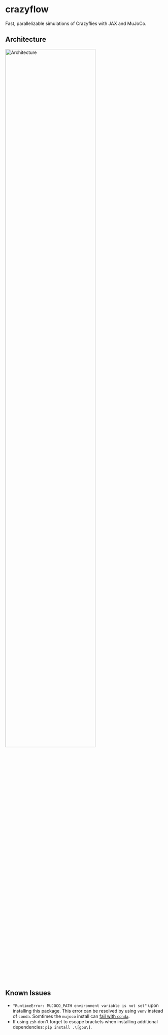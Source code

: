 # crazyflow
Fast, parallelizable simulations of Crazyflies with JAX and MuJoCo.

## Architecture

<img src="/docs/img/architecture.png" width="75%" alt="Architecture">


## Known Issues
- `"RuntimeError: MUJOCO_PATH environment variable is not set"` upon installing this package. This error can be resolved by using `venv` instead of `conda`. Somtimes the `mujoco` install can [fail with `conda`](https://github.com/google-deepmind/mujoco/issues/1004).
- If using `zsh` don't forget to escape brackets when installing additional dependencies: `pip install .\[gpu\]`.
